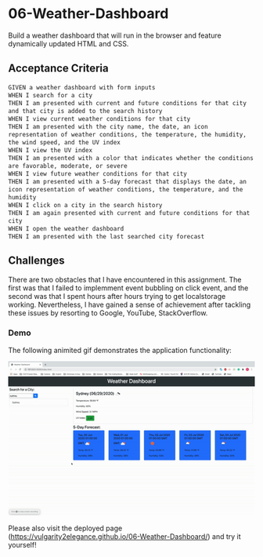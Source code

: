 # 06-Weather-Dashboard

Build a weather dashboard that will run in the browser and feature dynamically updated HTML and CSS.

## Acceptance Criteria

```
GIVEN a weather dashboard with form inputs
WHEN I search for a city
THEN I am presented with current and future conditions for that city and that city is added to the search history
WHEN I view current weather conditions for that city
THEN I am presented with the city name, the date, an icon representation of weather conditions, the temperature, the humidity, the wind speed, and the UV index
WHEN I view the UV index
THEN I am presented with a color that indicates whether the conditions are favorable, moderate, or severe
WHEN I view future weather conditions for that city
THEN I am presented with a 5-day forecast that displays the date, an icon representation of weather conditions, the temperature, and the humidity
WHEN I click on a city in the search history
THEN I am again presented with current and future conditions for that city
WHEN I open the weather dashboard
THEN I am presented with the last searched city forecast
```

## Challenges

There are two obstacles that I have encountered in this assignment. The first was that I failed to implemment event bubbling on click event, and the second was that I spent hours after hours trying to get localstorage working. Nevertheless, I have gained a sense of achievement after tackling these issues by resorting to Google, YouTube, StackOverflow.

### Demo

The following animited gif demonstrates the application functionality:

![Weather Dashboard demo](./Assets/Weather-Dashboard.gif)

Please also visit the deployed page (https://vulgarity2elegance.github.io/06-Weather-Dashboard/) and try it yourself!
